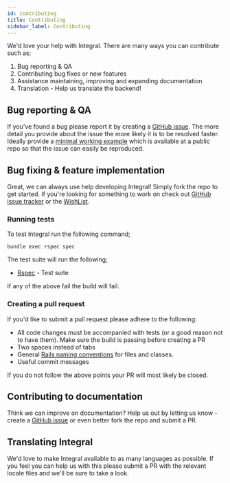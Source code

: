 ```yaml
---
id: contributing
title: Contributing
sidebar_label: Contributing
---
```


We'd love your help with Integral. There are many ways you can contribute such as;
1. Bug reporting & QA
2. Contributing bug fixes or new features
3. Assistance maintaining, improving and expanding documentation
4. Translation - Help us translate the backend!

## Bug reporting & QA

If you've found a bug please report it by creating a [GitHub issue](https://github.com/yamasolutions/integral/issues). The more detail you provide about the issue the more likely it is to be resolved faster. Ideally provide a [minimal working example](https://en.wikipedia.org/wiki/Minimal_working_example) which is available at a public repo so that the issue can easily be reproduced.

## Bug fixing & feature implementation

Great, we can always use help developing Integral! Simply fork the repo to get started. If you're looking for something to work on check out [GitHub issue tracker](https://github.com/yamasolutions/integral/issues) or the [WishList](https://github.com/yamasolutions/integral/wiki/Wish-List).


### Running tests

To test Integral run the following command;

```
bundle exec rspec spec
```

The test suite will run the following;
* [Rspec](http://rspec.info/) - Test suite

If any of the above fail the build will fail.

### Creating a pull request

If you'd like to submit a pull request please adhere to the following:
* All code changes must be accompanied with tests (or a good reason not to have them). Make sure the build is passing before creating a PR
* Two spaces instead of tabs
* General [Rails naming conventions](https://gist.github.com/iangreenleaf/b206d09c587e8fc6399e) for files and classes.
* Useful commit messages

If you do not follow the above points your PR will most likely be closed.

## Contributing to documentation

Think we can improve on documentation? Help us out by letting us know - create a [GitHub issue](https://github.com/yamasolutions/integral/issues) or even better fork the repo and submit a PR.

## Translating Integral

We'd love to make Integral available to as many languages as possible. If you feel you can help us with this please submit a PR with the relevant locale files and we'll be sure to take a look.

